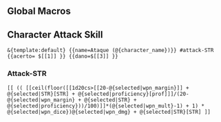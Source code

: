## Global Macros

## Character Attack Skill
```
&{template:default} {{name=Ataque (@{character_name})}} #attack-STR {{acerto= $[[1]] }} {{dano=$[[3]] }}
```

### Attack-STR
```
[[ (( [[ceil(floor([[1d20cs>[[20-@{selected|wpn_margin}]] + @{selected|STR}[STR] + @{selected|proficiency}[prof]]]/(20-@{selected|wpn_margin} + @{selected|STR} + @{selected|proficiency}))/100)]]*(@{selected|wpn_mult}-1) + 1) * @{selected|wpn_dice})@{selected|wpn_dmg} + @{selected|STR}[STR] ]]
```
